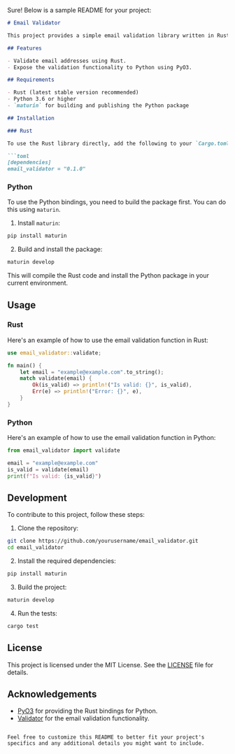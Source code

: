 Sure! Below is a sample README for your project:

```markdown
# Email Validator

This project provides a simple email validation library written in Rust, with Python bindings using PyO3. The library uses the `validator` crate to validate email addresses.

## Features

- Validate email addresses using Rust.
- Expose the validation functionality to Python using PyO3.

## Requirements

- Rust (latest stable version recommended)
- Python 3.6 or higher
- `maturin` for building and publishing the Python package

## Installation

### Rust

To use the Rust library directly, add the following to your `Cargo.toml`:

```toml
[dependencies]
email_validator = "0.1.0"
```

### Python

To use the Python bindings, you need to build the package first. You can do this using `maturin`.

1. Install `maturin`:

```sh
pip install maturin
```

2. Build and install the package:

```sh
maturin develop
```

This will compile the Rust code and install the Python package in your current environment.

## Usage

### Rust

Here's an example of how to use the email validation function in Rust:

```rust
use email_validator::validate;

fn main() {
    let email = "example@example.com".to_string();
    match validate(email) {
        Ok(is_valid) => println!("Is valid: {}", is_valid),
        Err(e) => println!("Error: {}", e),
    }
}
```

### Python

Here's an example of how to use the email validation function in Python:

```python
from email_validator import validate

email = "example@example.com"
is_valid = validate(email)
print(f"Is valid: {is_valid}")
```

## Development

To contribute to this project, follow these steps:

1. Clone the repository:

```sh
git clone https://github.com/yourusername/email_validator.git
cd email_validator
```

2. Install the required dependencies:

```sh
pip install maturin
```

3. Build the project:

```sh
maturin develop
```

4. Run the tests:

```sh
cargo test
```

## License

This project is licensed under the MIT License. See the [LICENSE](LICENSE) file for details.

## Acknowledgements

- [PyO3](https://github.com/PyO3/pyo3) for providing the Rust bindings for Python.
- [Validator](https://github.com/Keats/validator) for the email validation functionality.

```

Feel free to customize this README to better fit your project's specifics and any additional details you might want to include.